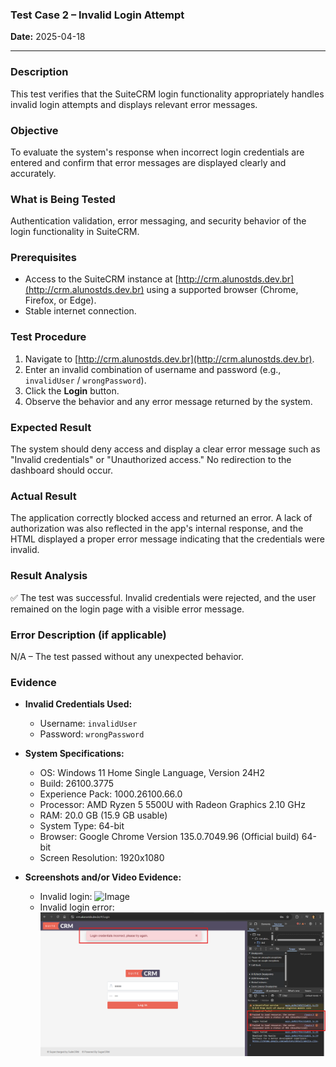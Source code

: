 ### **Test Case 2 – Invalid Login Attempt**

**Date:** 2025-04-18

---

### Description

This test verifies that the SuiteCRM login functionality appropriately handles invalid login attempts and displays relevant error messages.

### Objective

To evaluate the system's response when incorrect login credentials are entered and confirm that error messages are displayed clearly and accurately.

### What is Being Tested

Authentication validation, error messaging, and security behavior of the login functionality in SuiteCRM.

### Prerequisites

- Access to the SuiteCRM instance at [http://crm.alunostds.dev.br](http://crm.alunostds.dev.br) using a supported browser (Chrome, Firefox, or Edge).
- Stable internet connection.

### Test Procedure

1. Navigate to [http://crm.alunostds.dev.br](http://crm.alunostds.dev.br).
2. Enter an invalid combination of username and password (e.g., `invalidUser` / `wrongPassword`).
3. Click the **Login** button.
4. Observe the behavior and any error message returned by the system.

### Expected Result

The system should deny access and display a clear error message such as "Invalid credentials" or "Unauthorized access." No redirection to the dashboard should occur.

### Actual Result

The application correctly blocked access and returned an error. A lack of authorization was also reflected in the app's internal response, and the HTML displayed a proper error message indicating that the credentials were invalid.

### Result Analysis

✅ The test was successful. Invalid credentials were rejected, and the user remained on the login page with a visible error message.

### Error Description (if applicable)

N/A – The test passed without any unexpected behavior.

### Evidence

- **Invalid Credentials Used:**
  - Username: `invalidUser`
  - Password: `wrongPassword`

- **System Specifications:**
  - OS: Windows 11 Home Single Language, Version 24H2
  - Build: 26100.3775
  - Experience Pack: 1000.26100.66.0
  - Processor: AMD Ryzen 5 5500U with Radeon Graphics 2.10 GHz
  - RAM: 20.0 GB (15.9 GB usable)
  - System Type: 64-bit
  - Browser: Google Chrome Version 135.0.7049.96 (Official build) 64-bit
  - Screen Resolution: 1920x1080

- **Screenshots and/or Video Evidence:**
  - Invalid login:
    ![Image](https://github.com/user-attachments/assets/a3350654-b821-4a50-80e6-5091284bf72b)
  - Invalid login error:
    ![Invalid login attempt showing error message](../evidence/test02-loginfailed.png)

